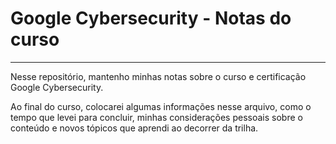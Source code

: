 # Google Cybersecurity - Notas do curso
---
Nesse repositório, mantenho minhas notas sobre o curso e certificação Google Cybersecurity.

Ao final do curso, colocarei algumas informações nesse arquivo, como o tempo que levei para concluir, minhas considerações pessoais sobre o conteúdo e novos tópicos que aprendi ao decorrer da trilha.